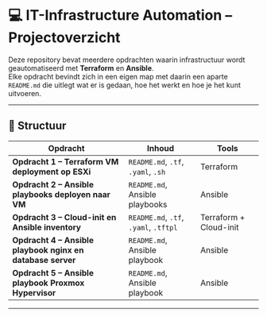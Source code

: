 # 💻 IT-Infrastructure Automation – Projectoverzicht

Deze repository bevat meerdere opdrachten waarin infrastructuur wordt geautomatiseerd met **Terraform** en **Ansible**.  
Elke opdracht bevindt zich in een eigen map met daarin een aparte `README.md` die uitlegt wat er is gedaan, hoe het werkt en hoe je het kunt uitvoeren.

---

## 📁 Structuur

| Opdracht                                                                 | Inhoud                                                      | Tools          |
|--------------------------------------------------------------------------|-------------------------------------------------------------|----------------|
| **Opdracht 1 – Terraform VM deployment op ESXi**                         | `README.md`, `.tf`, `.yaml`, `.sh`                          | Terraform      |
| **Opdracht 2 – Ansible playbooks deployen naar VM**                      | `README.md`, Ansible playbooks                              | Ansible        |
| **Opdracht 3 – Cloud-init en Ansible inventory**                         | `README.md`, `.tf`, `.yaml`, `.tftpl`                       | Terraform + Cloud-init |
| **Opdracht 4 – Ansible playbook nginx en database server**              | `README.md`, Ansible playbook                               | Ansible        |
| **Opdracht 5 – Ansible playbook Proxmox Hypervisor**                    | `README.md`, Ansible playbook                               | Ansible        |

---


